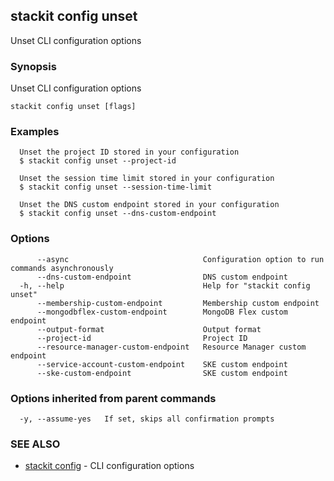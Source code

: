 ## stackit config unset

Unset CLI configuration options

### Synopsis

Unset CLI configuration options

```
stackit config unset [flags]
```

### Examples

```
  Unset the project ID stored in your configuration
  $ stackit config unset --project-id

  Unset the session time limit stored in your configuration
  $ stackit config unset --session-time-limit

  Unset the DNS custom endpoint stored in your configuration
  $ stackit config unset --dns-custom-endpoint
```

### Options

```
      --async                              Configuration option to run commands asynchronously
      --dns-custom-endpoint                DNS custom endpoint
  -h, --help                               Help for "stackit config unset"
      --membership-custom-endpoint         Membership custom endpoint
      --mongodbflex-custom-endpoint        MongoDB Flex custom endpoint
      --output-format                      Output format
      --project-id                         Project ID
      --resource-manager-custom-endpoint   Resource Manager custom endpoint
      --service-account-custom-endpoint    SKE custom endpoint
      --ske-custom-endpoint                SKE custom endpoint
```

### Options inherited from parent commands

```
  -y, --assume-yes   If set, skips all confirmation prompts
```

### SEE ALSO

* [stackit config](./stackit_config.md)	 - CLI configuration options

